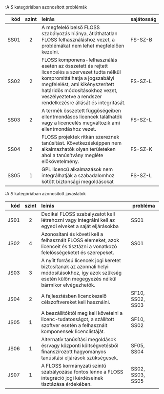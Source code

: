 :A *S* kategóriában azonosított problémák

kód |szint|leírás                                                                            | sajátosság
---:|:--:|:---------------------------------------------------------------------------------|---------------
SS01|2|A megfelelő belső FLOSS szabályozás hiánya, átláthatatlan FLOSS felhasználáshoz vezet, a problémákat nem lehet megfelelően kezelni.|FS-SZ-B
SS02|2|FLOSS komponens-felhasználás esetén az összetett és rejtett licencelés a szervezet tudta nélkül kompromittálhatja a jogszabályi megfelelést, ami kikényszerített határidős módosításokhoz vezet, veszélyeztetve a rendszer rendelkezésre állását és integritását.|FS-SZ-L
SS03|2|A termék összetett függőségeiben ellentmondásos licencek találhatók vagy a licencelés megváltozik ami ellentmondáshoz vezet.|FS-SZ-L
SS04|2|FLOSS projektek ritkán szereznek tanúsítást. Következésképpen nem alkalmazhatók olyan területeken ahol a tanúsítvány megléte előkövetelmény.|FS-SZ-K
SS05|1|GPL licencű alkalmazások nem integrálhatják a szabadalomhoz kötött biztonsági megoldásokat|FS-SZ-L

:A *S* kategóriában azonosított javaslatok

kód |szint|leírás                                                                            | probléma
---:|:--:|:---------------------------------------------------------------------------------|---------------
JS01|2|Dedikál FLOSS szabályzatot kell létrehozni vagy integrálni kell az egyedi elveket a saját eljárásokba|SS01
JS02|4|Azonosítani és követi kell a felhasznált FLOSS elemeket, azok licenceit és tisztázni a vonatkozó felelősségeketet és szerepeket.|SS01
JS03|3|A nyílt forrású licencek jogi keretet biztosítanak az azonnali helyi módosításokhoz, így azok szükség esetén külön megegyezés nélkül bármikor elvégezhetők.|
JS04|2|A fejlesztésben licenckezelő célszoftvereket kell használni.|SF10, SS02, SS03
JS05|1|A beszállítóktól meg kell követelni a licenc-tudatosságot, a szállított szoftver esetén a felhasznált komponensek licenclistáját.|SF10, SS02
JS06|1|Alternatív tanúsítási megoldások és/vagy központi költségvetésből finanszírozott hagyományos tanúsítási eljárások szükségesek.|SF05, SS04
JS07|1|A FLOSS kormányzati szintű szabályozása fontos lenne a FLOSS integráció jogi kérdéseinek tisztázása érdekében.|SS02, SS03, SS05
